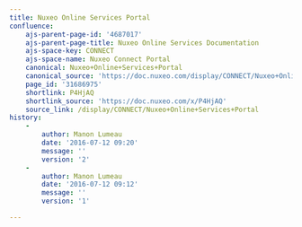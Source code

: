 ```yaml
---
title: Nuxeo Online Services Portal
confluence:
    ajs-parent-page-id: '4687017'
    ajs-parent-page-title: Nuxeo Online Services Documentation
    ajs-space-key: CONNECT
    ajs-space-name: Nuxeo Connect Portal
    canonical: Nuxeo+Online+Services+Portal
    canonical_source: 'https://doc.nuxeo.com/display/CONNECT/Nuxeo+Online+Services+Portal'
    page_id: '31686975'
    shortlink: P4HjAQ
    shortlink_source: 'https://doc.nuxeo.com/x/P4HjAQ'
    source_link: /display/CONNECT/Nuxeo+Online+Services+Portal
history:
    - 
        author: Manon Lumeau
        date: '2016-07-12 09:20'
        message: ''
        version: '2'
    - 
        author: Manon Lumeau
        date: '2016-07-12 09:12'
        message: ''
        version: '1'

---
```

